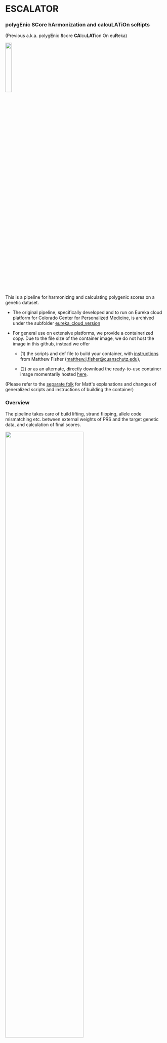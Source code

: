 # ESCALATOR
### polyg**E**nic **SC**ore h**A**rmonization and calcu**LAT**i**O**n sc**R**ipts
(Previous a.k.a. polyg**E**nic **S**core **CA**lcu**LAT**ion On eu**R**eka)

<img src="https://github.com/menglin44/ESCALATOR/assets/16557724/b5d68aa1-e18d-4a26-bd7d-751eace24011" width=20% height=20%>

This is a pipeline for harmonizing and calculating polygenic scores on a genetic dataset. 

* The original pipeline, specifically developed and to run on Eureka cloud platform for Colorado Center for Personalized Medicine, is archived under the subfolder [eureka_cloud_version](eureka_cloud_version)

* For general use on extensive platforms, we provide a containerized copy. Due to the file size of the container image, we do not host the image in this github, instead we offer

   - (1) the scripts and def file to build your container, with [instructions](https://github.com/MatthewFisher126/ESCALATOR?tab=readme-ov-file#using-the-container) from Matthew Fisher (matthew.j.fisher@cuanschutz.edu),

   - (2) or as an alternate, directly download the ready-to-use container image momentarily hosted [here](https://olucdenver-my.sharepoint.com/:u:/g/personal/meng_lin_cuanschutz_edu/EUhdyKWBfIZPnTSixfNsMLMB71Z-moUIn01oz158jNKWkw).
 
(Please refer to the [separate folk](https://github.com/MatthewFisher126/ESCALATOR) for Matt's explanations and changes of generalized scripts and instructions of building the container)


### Overview

The pipeline takes care of build lifting, strand flipping, allele code mismatching etc. between external weights of PRS and the target genetic data, and calculation of final scores. 

<img src="https://github.com/menglin44/ESCALATOR/assets/16557724/4fa4ccf2-6f47-4a2c-a1bd-d96cf106b41c" width=70% height=70%>

### Usage

In light of using the containerized version, ESCALATOR can be run as 

```bash
singularity exec escalator-v1.sif masterPRS_format_v2_freeze3.sh [reformatting script designed (1, 2, 3, or F)] \
[input directory (where weight file is)] \
[weight input filename] \
[output directory] \
[trait name (e.g. trait_PGSxxx)] \
[pfile directory] \
[pfile infix name - ex: chr22_freeze3_dosages_PAIR.pgen = freeze3_dosages_PAIR] \
[whether to remove variants with ambiguous codes - T or F]
```

Detailed explanations for logistics, along with usage examples, are described in the [vignette](escalator_container/ESCALATOR_container_readme.pdf) .







### Contact
Meng Lin (meng.lin@cuanschutz.edu) or Matthew Fisher (matthew.j.fisher@cuanschutz.edu)






